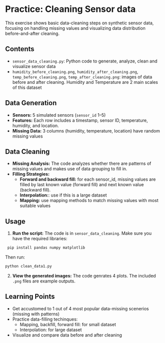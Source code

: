 # Practice: Cleaning Sensor data 

This exercise shows basic data-cleaning steps on synthetic sensor data, focusing on handling missing values and visualizing data distribution before-and-after cleaning. 

## Contents
- `sensor_data_cleaning.py`: Python code to generate, analyze, clean and visualize sensor data
- `humidity_before_cleaning.png`, `humidity_after_cleaning.png`, `temp_before_cleaning.png`, `temp_after_cleaning.png`: images of data before and after cleaning. Humidity and Temperature are 2 main scales of this dataset

## Data Generation
- **Sensors:** 5 simulated sensors (`sensor_id` 1–5)
- **Features:** Each row includes a timestamp, sensor ID, temperature, humidity, and location.
- **Missing Data:** 3 columns (humidity, temperature, location) have random missing values

## Data Cleaning
- **Missing Analysis:** The code analyzes whether there are patterns of missing values and makes use of data grouping to fill in.
- **Filling Strategies:**
  -  **Forward and backward fill:** for each sensor_id, missing values are filled by last known value (forward fill) and next known value (backward fill).
  -   **Interpolation:**: use if this is a large dataset
  -   **Mapping:** use mapping methods to match missing values with most suitable values

## Usage 
1. **Run the script:**
  The code is in `sensor_data_cleaning`.
  Make sure you have the required libraries:
  ```sh
   pip install pandas numpy matplotlib
   ```
   Then run:
   ```sh
   python clean_data1.py
   ```

2. **View the generated images:**
  The code genrates 4 plots.
  The included `.png` files are example outputs.

## Learning Points
- Get accustomed to 1 out of 4 most popular data-missing scenerios (missing with patterns)
- Practice data-filling techinques:
    - Mapping, backfill, forward fill: for small dataset
    - Interpolation: for large dataset
- Visualize and compare data before and after cleaning
